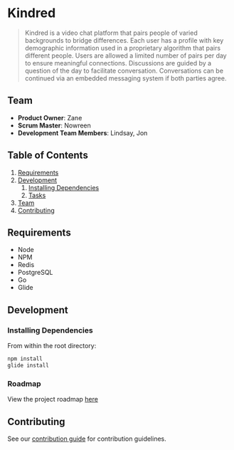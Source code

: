 # Kindred

> Kindred is a video chat platform that pairs people of varied backgrounds to bridge differences. Each user has a profile with key demographic information used in a proprietary algorithm that pairs different people.  Users are allowed a limited number of pairs per day to ensure meaningful connections.  Discussions are guided by a question of the day to facilitate conversation.  Conversations can be continued via an embedded messaging system if both parties agree.  

## Team

  - __Product Owner__: Zane
  - __Scrum Master__: Nowreen
  - __Development Team Members__: Lindsay, Jon

## Table of Contents

1. [Requirements](#requirements)
1. [Development](#development)
    1. [Installing Dependencies](#installing-dependencies)
    1. [Tasks](#tasks)
1. [Team](#team)
1. [Contributing](#contributing)

## Requirements

- Node
- NPM
- Redis
- PostgreSQL
- Go
- Glide

## Development

### Installing Dependencies

From within the root directory:

```sh
npm install
glide install
```

### Roadmap

View the project roadmap [here](https://github.com/KindredApp/kindred/issues?utf8=%E2%9C%93&q=)


## Contributing

See our [contribution guide](https://github.com/KindredApp/kindred/blob/master/CONTRIBUTING.md) for contribution guidelines.
